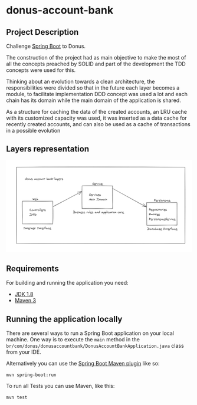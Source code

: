 # donus-account-bank

## Project Description
Challenge [Spring Boot](http://projects.spring.io/spring-boot/) to Donus.

The construction of the project had as main objective to make the most of all the concepts preached by SOLID and part of the development the TDD concepts were used for this.

Thinking about an evolution towards a clean architecture, the responsibilities were divided so that in the future each layer becomes a module, to facilitate implementation DDD concept was used a lot and each chain has its domain while the main domain of the application is shared.

As a structure for caching the data of the created accounts, an LRU cache with its customized capacity was used, it was inserted as a data cache for recently created accounts, and can also be used as a cache of transactions in a possible evolution

## Layers representation
![img.png](img.png)

## Requirements

For building and running the application you need:

- [JDK 1.8](http://www.oracle.com/technetwork/java/javase/downloads/jdk8-downloads-2133151.html)
- [Maven 3](https://maven.apache.org)

## Running the application locally

There are several ways to run a Spring Boot application on your local machine. One way is to execute the `main` method in the `br/com/donus/donusaccountbank/DonusAccountBankApplication.java` class from your IDE.

Alternatively you can use the [Spring Boot Maven plugin](https://docs.spring.io/spring-boot/docs/current/reference/html/build-tool-plugins-maven-plugin.html) like so:

```shell
mvn spring-boot:run
```
To run all Tests you can use Maven, like this:
```shell
mvn test
```
